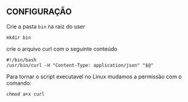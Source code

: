 ## CONFIGURAÇÃO

Crie a pasta ```bin``` na raiz do user

    mkdir bin

crie o arquivo curl com o seguinte conteúdo

    #!/bin/bash
    /usr/bin/curl -H "Content-Type: application/json" "$@"

Para tornar o script executavel no Linux mudamos a permissão com o comando:

    chmod a+x curl
